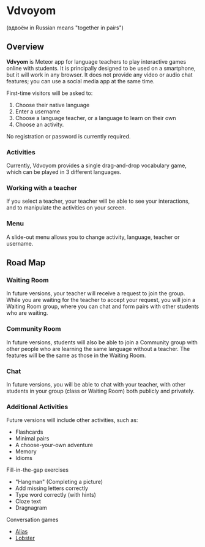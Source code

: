 # Vdvoyom
(вдвоём in Russian means "together in pairs")

## Overview

**Vdvyom** is Meteor app for language teachers to play interactive games online with students.
It is principally designed to be used on a smartphone, but it will work in any browser.
It does not provide any video or audio chat features; you can use a social media app at the same time.

First-time visitors will be asked to:

1. Choose their native language
2. Enter a username
3. Choose a language teacher, or a language to learn on their own
4. Choose an activity.

No registration or password is currently required.

### Activities

Currently, Vdvoyom provides a single drag-and-drop vocabulary game, which can be played in 3 different languages.

### Working with a teacher

If you select a teacher, your teacher will be able to see your interactions, and to manipulate the activities on your screen.

### Menu

A slide-out menu allows you to change activity, language, teacher or username.

## Road Map

### Waiting Room

In future versions, your teacher will receive a request to join the group.
While you are waiting for the teacher to accept your request, you will join a Waiting Room group,
where you can chat and form pairs with other students who are waiting.

### Community Room

In future versions, students will also be able to join a Community group with other people who are learning the same language
without a teacher. The features will be the same as those in the Waiting Room.

### Chat

In future versions, you will be able to chat with your teacher,
with other students in your group (class or Waiting Room) both publicly and privately.

### Additional Activities

Future versions will include other activities, such as:
* Flashcards
* Minimal pairs
* A choose-your-own adventure
* Memory
* Idioms

Fill-in-the-gap exercises
* "Hangman" (Completing a picture)
* Add missing letters correctly
* Type word correctly (with hints)
* Cloze text
* Dragnagram

Conversation games
* [Alias](https://russkiy.fun/support/games/alias/)
* [Lobster](https://lobster.now.sh/)
